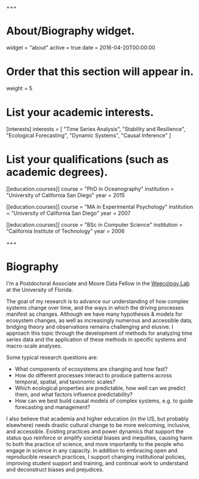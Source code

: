 +++
# About/Biography widget.
widget = "about"
active = true
date = 2016-04-20T00:00:00

# Order that this section will appear in.
weight = 5

# List your academic interests.
[interests]
  interests = [
    "Time Series Analysis",
    "Stability and Resilience", 
    "Ecological Forecasting",
    "Dynamic Systems", 
    "Causal Inference"
  ]

# List your qualifications (such as academic degrees).
[[education.courses]]
  course = "PhD in Oceanography"
  institution = "University of California San Diego"
  year = 2015

[[education.courses]]
  course = "MA in Experimental Psychology"
  institution = "University of California San Diego"
  year = 2007

[[education.courses]]
  course = "BSc in Computer Science"
  institution = "California Institute of Technology"
  year = 2006
 
+++

# Biography

I'm a Postdoctoral Associate and Moore Data Fellow in the [Weecology Lab](https://www.weecology.org) at the University of Florida.

The goal of my research is to advance our understanding of how complex systems change over time, and the ways in which the driving processes manifest as changes. Although we have many hypotheses & models for ecosystem changes, as well as increasingly numerous and accessible data, bridging theory and observations remains challenging and elusive. I approach this topic through the development of methods for analyzing time series data and the application of these methods in specific systems and macro-scale analyses.

Some typical research questions are:

* What components of ecosystems are changing and how fast?
* How do different processes interact to produce patterns across temporal, spatial, and taxonomic scales?
* Which ecological properties are predictable, how well can we predict them, and what factors influence predictability?
* How can we best build causal models of complex systems, e.g. to guide forecasting and management?

I also believe that academia and higher education (in the US, but probably elsewhere) needs drastic cultural change to be more welcoming, inclusive, and accessible. Existing practices and power dynamics that support the status quo reinforce or amplify societal biases and inequities, causing harm to both the practice of science, and more importantly to the people who engage in science in any capacity. In addition to embracing open and reproducible research practices, I support changing institutional policies, improving student support and training, and continual work to understand and deconstruct biases and prejudices.